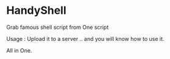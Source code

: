 # HandyShell
Grab famous shell script from One script

Usage : Upload it to a server .. and you will know how to use it.

All in One.
